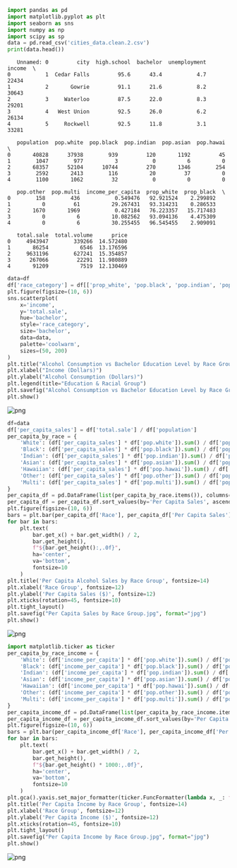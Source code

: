 ```python
import pandas as pd
import matplotlib.pyplot as plt
import seaborn as sns
import numpy as np
import scipy as sp
data = pd.read_csv('cities_data.clean.2.csv')
print(data.head())
```

       Unnamed: 0         city  high.school  bachelor  unemployment  income  \
    0           1  Cedar Falls         95.6      43.4           4.7   22434   
    1           2       Gowrie         91.1      21.6           8.2   30643   
    2           3     Waterloo         87.5      22.0           8.3   29201   
    3           4   West Union         92.5      26.0           6.2   26134   
    4           5     Rockwell         92.5      11.8           3.1   33281   
    
       population  pop.white  pop.black  pop.indian  pop.asian  pop.hawai  \
    0       40828      37938        939         120       1192         45   
    1        1047        977          3           0          6          0   
    2       68357      52104      10744         270       1346        254   
    3        2592       2413        116          20         37          0   
    4        1100       1062         32           0          0          0   
    
       pop.other  pop.multi  income_per_capita  prop_white  prop_black  \
    0        158        436           0.549476   92.921524    2.299892   
    1          0         61          29.267431   93.314231    0.286533   
    2       1670       1969           0.427184   76.223357   15.717483   
    3          0          6          10.082562   93.094136    4.475309   
    4          0          6          30.255455   96.545455    2.909091   
    
       total.sale  total.volume      price  
    0     4943947        339266  14.572480  
    1       86254          6546  13.176596  
    2     9631196        627241  15.354857  
    3      267066         22291  11.980889  
    4       91209          7519  12.130469  
    


```python
data=df
df['race_category'] = df[['prop_white', 'pop.black', 'pop.indian', 'pop.asian', 'pop.other','pop.hawai','pop.multi']].idxmax(axis=1)
plt.figure(figsize=(10, 6))
sns.scatterplot(
    x='income',
    y='total.sale',
    hue='bachelor',
    style='race_category',
    size='bachelor',
    data=data,
    palette='coolwarm',
    sizes=(50, 200)
)
plt.title("Alcohol Consumption vs Bachelor Education Level by Race Group")
plt.xlabel("Income (Dollars)")
plt.ylabel("Alcohol Consumption (Dollars)")
plt.legend(title="Education & Racial Group")
plt.savefig("Alcohol Consumption vs Bachelor Education Level by Race Group.jpg", format="jpg")
plt.show()
```


    
![png](output_1_0.png)
    



```python
df=data
df['per_capita_sales'] = df['total.sale'] / df['population']
per_capita_by_race = {
    'White': (df['per_capita_sales'] * df['pop.white']).sum() / df['pop.white'].sum(),
    'Black': (df['per_capita_sales'] * df['pop.black']).sum() / df['pop.black'].sum(),
    'Indian': (df['per_capita_sales'] * df['pop.indian']).sum() / df['pop.indian'].sum(),
    'Asian': (df['per_capita_sales'] * df['pop.asian']).sum() / df['pop.asian'].sum(),
    'Hawaiian': (df['per_capita_sales'] * df['pop.hawai']).sum() / df['pop.hawai'].sum(),
    'Other': (df['per_capita_sales'] * df['pop.other']).sum() / df['pop.other'].sum(),
    'Multi': (df['per_capita_sales'] * df['pop.multi']).sum() / df['pop.multi'].sum()
}
per_capita_df = pd.DataFrame(list(per_capita_by_race.items()), columns=['Race', 'Per Capita Sales'])
per_capita_df = per_capita_df.sort_values(by='Per Capita Sales', ascending=False)
plt.figure(figsize=(10, 6))
bars = plt.bar(per_capita_df['Race'], per_capita_df['Per Capita Sales'])
for bar in bars:
    plt.text(
        bar.get_x() + bar.get_width() / 2,  
        bar.get_height(),  
        f"${bar.get_height():,.0f}",  
        ha='center',  
        va='bottom',  
        fontsize=10   
    )
plt.title('Per Capita Alcohol Sales by Race Group', fontsize=14)
plt.xlabel('Race Group', fontsize=12)
plt.ylabel('Per Capita Sales ($)', fontsize=12)
plt.xticks(rotation=45, fontsize=10)
plt.tight_layout()
plt.savefig("Per Capita Sales by Race Group.jpg", format="jpg")
plt.show()
```


    
![png](output_2_0.png)
    



```python
import matplotlib.ticker as ticker
per_capita_by_race_income = {
    'White': (df['income_per_capita'] * df['pop.white']).sum() / df['pop.white'].sum(),
    'Black': (df['income_per_capita'] * df['pop.black']).sum() / df['pop.black'].sum(),
    'Indian': (df['income_per_capita'] * df['pop.indian']).sum() / df['pop.indian'].sum(),
    'Asian': (df['income_per_capita'] * df['pop.asian']).sum() / df['pop.asian'].sum(),
    'Hawaiian': (df['income_per_capita'] * df['pop.hawai']).sum() / df['pop.hawai'].sum(),
    'Other': (df['income_per_capita'] * df['pop.other']).sum() / df['pop.other'].sum(),
    'Multi': (df['income_per_capita'] * df['pop.multi']).sum() / df['pop.multi'].sum()
}
per_capita_income_df = pd.DataFrame(list(per_capita_by_race_income.items()), columns=['Race', 'Per Capita Income'])
per_capita_income_df = per_capita_income_df.sort_values(by='Per Capita Income', ascending=False)
plt.figure(figsize=(10, 6))
bars = plt.bar(per_capita_income_df['Race'], per_capita_income_df['Per Capita Income'])
for bar in bars:
    plt.text(
        bar.get_x() + bar.get_width() / 2,  
        bar.get_height(),  
        f"${bar.get_height() * 1000:,.0f}", 
        ha='center',  
        va='bottom',  
        fontsize=10   
    )
plt.gca().yaxis.set_major_formatter(ticker.FuncFormatter(lambda x, _: f'${x * 1000:,.0f}'))
plt.title('Per Capita Income by Race Group', fontsize=14)
plt.xlabel('Race Group', fontsize=12)
plt.ylabel('Per Capita Income ($)', fontsize=12)
plt.xticks(rotation=45, fontsize=10)
plt.tight_layout()
plt.savefig("Per Capita Income by Race Group.jpg", format="jpg")
plt.show()

```


    
![png](output_3_0.png)
    



```python

```
